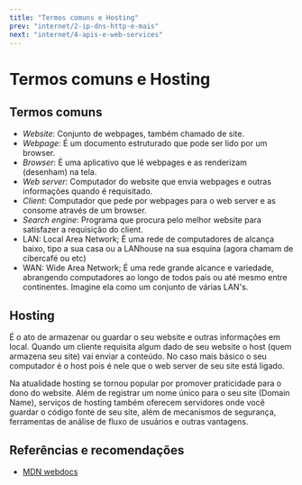 ```yaml
---
title: "Termos comuns e Hosting"
prev: "internet/2-ip-dns-http-e-mais"
next: "internet/4-apis-e-web-services"
---
```

# Termos comuns e Hosting

## Termos comuns

- _Website_: Conjunto de webpages, também chamado de site.
- _Webpage_: É um documento estruturado que pode ser lido por um browser.
- _Browser_: É uma aplicativo que lê webpages e as renderizam (desenham) na tela.
- _Web server_: Computador do website que envia webpages e outras informações quando é requisitado.
- _Client_: Computador que pede por webpages para o web server e as consome através de um browser.
- _Search engine_: Programa que procura pelo melhor website para satisfazer a requisição do client.
- LAN: Local Area Network; É uma rede de computadores de alcança baixo, tipo a sua casa ou a LANhouse na sua esquina (agora chamam de cibercafé ou etc)
- WAN: Wide Area Network; É uma rede grande alcance e variedade, abrangendo computadores ao longo de todos país ou até mesmo entre continentes. Imagine ela como um conjunto de várias LAN's.

## Hosting

É o ato de armazenar ou guardar o seu website e outras informações em local. Quando um cliente requisita algum dado de seu website o host (quem armazena seu site) vai enviar a conteúdo. No caso mais básico o seu computador é o host pois é nele que o web server de seu site está ligado.

Na atualidade hosting se tornou popular por promover praticidade para o dono do website. Além de registrar um nome único para o seu site (Domain Name), serviços de hosting também oferecem servidores onde você guardar o código fonte de seu site, além de mecanismos de segurança, ferramentas de análise de fluxo de usuários e outras vantagens.

## Referências e recomendações

- [MDN webdocs](https://developer.mozilla.org/en-US/docs/Learn/Common_questions/Web_mechanics/Pages_sites_servers_and_search_engines)
